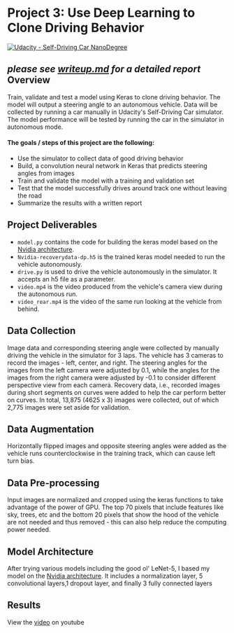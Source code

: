 # Project 3: Use Deep Learning to Clone Driving Behavior

[![Udacity - Self-Driving Car NanoDegree](https://s3.amazonaws.com/udacity-sdc/github/shield-carnd.svg)](http://www.udacity.com/drive)

*please see [writeup.md](https://github.com/szon0111/CarND_P3-Behavioral-Cloning/blob/master/writeup.md) for a detailed report*
Overview
---
Train, validate and test a model using Keras to clone driving behavior. The model will output a steering angle to an autonomous vehicle.
Data will be collected by running a car manually in Udacity's Self-Driving Car simulator. The model performance will be tested by running the car in the simulator in autonomous mode.

#### The goals / steps of this project are the following:

* Use the simulator to collect data of good driving behavior
* Build, a convolution neural network in Keras that predicts steering angles from images
* Train and validate the model with a training and validation set
* Test that the model successfully drives around track one without leaving the road
* Summarize the results with a written report

Project Deliverables
---
* `model.py` contains the code for building the keras model based on the [Nvidia architecture](https://devblogs.nvidia.com/parallelforall/deep-learning-self-driving-cars/). 
* `Nvidia-recoverydata-dp.h5` is the trained keras model needed to run the vehicle autonomously.
* `drive.py` is used to drive the vehicle autonomously in the simulator. It accepts an h5 file as a parameter.
* `video.mp4` is the video produced from the vehicle's camera view during the autonomous run.
* `video_rear.mp4` is the video of the same run looking at the vehicle from behind.


Data Collection
---
Image data and corresponding steering angle were collected by manually driving the vehicle in the simulator for 3 laps. The vehicle has 3 cameras to record the images - left, center, and right. The steering angles for the images from the left camera were adjusted by 0.1, while the angles for the images from the right camera were adjusted by -0.1 to consider different perspective view from each camera.
Recovery data, i.e., recorded images during short segments on curves were added to help the car perform better on curves. In total, 13,875 (4625 x 3) images were collected, out of which 2,775 images were set aside for validation.


Data Augmentation
---
Horizontally flipped images and opposite steering angles were added as the vehicle runs counterclockwise in the training track, which can cause left turn bias.

Data Pre-processing
---
Input images are normalized and cropped using the keras functions to take advantage of the power of GPU. The top 70 pixels that include features like sky, trees, etc and the bottom 20 pixels that show the hood of the vehicle are not needed and thus removed - this can also help reduce the computing power needed.

Model Architecture
---
After trying various models including the good ol' LeNet-5, I based my model on the [Nvidia architecture](https://devblogs.nvidia.com/parallelforall/deep-learning-self-driving-cars/). It includes a normalization layer, 5 convolutional layers,1 dropout layer, and finally 3 fully connected layers

Results
---
View the [video](https://youtu.be/fuc4ZHDv61g) on youtube
